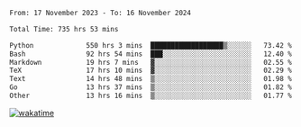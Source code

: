 <!--START_SECTION:waka-->

```txt
From: 17 November 2023 - To: 16 November 2024

Total Time: 735 hrs 53 mins

Python             550 hrs 3 mins  ██████████████████▒░░░░░░   73.42 %
Bash               92 hrs 54 mins  ███░░░░░░░░░░░░░░░░░░░░░░   12.40 %
Markdown           19 hrs 7 mins   ▓░░░░░░░░░░░░░░░░░░░░░░░░   02.55 %
TeX                17 hrs 10 mins  ▓░░░░░░░░░░░░░░░░░░░░░░░░   02.29 %
Text               14 hrs 48 mins  ▒░░░░░░░░░░░░░░░░░░░░░░░░   01.98 %
Go                 13 hrs 37 mins  ▒░░░░░░░░░░░░░░░░░░░░░░░░   01.82 %
Other              13 hrs 16 mins  ▒░░░░░░░░░░░░░░░░░░░░░░░░   01.77 %
```

<!--END_SECTION:waka-->
[![wakatime](https://wakatime.com/badge/user/5f89a63a-5294-4958-ad30-2b3455e63f2a.svg)](https://wakatime.com/@5f89a63a-5294-4958-ad30-2b3455e63f2a)
